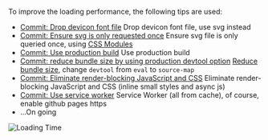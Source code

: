 To improve the loading performance, the following tips are used:

- [Commit: Drop devicon font file](https://github.com/yajiex/LeetCode/commit/1df8d014210aba193672dfa6fa1ad0961836e3dc)
   Drop devicon font file, use svg instead
- [Commit: Ensure svg is only requested once](https://github.com/yajiex/LeetCode/commit/2d38662f0458b97d74757c3c8dfc38f8806e7f72)
   Ensure svg file is only queried once, using [CSS Modules](https://github.com/css-modules/css-modules)
- [Commit: Use production build](https://github.com/yajiex/LeetCode/commit/6f01e99956bebebe84e1c69d3e1173427de8abdc)
   Use production build
- [Commit: reduce bundle size by using production devtool option](https://github.com/yajiex/LeetCode/commit/005b2c7aeec4a7e141867c79d6776f9c5f4a81f2)
   [Reduce bundle size](https://github.com/reactjs/redux/issues/809), change `devtool` from `eval` to `source-map`
- [Commit: Eliminate render-blocking JavaScript and CSS](https://github.com/yajiex/LeetCode/commit/3e07d8770aecf7ace41fb58e5f516e6d9d7f09f5)
   Eliminate render-blocking JavaScript and CSS (inline small styles and async js)
- [Commit: Use service worker](https://github.com/yajiex/LeetCode/commit/bd7280549f8a979de2482d31d9b14a3abf3e7e4c)
   Service Worker (all from cache), of course, enable github pages https
- ...On going

![Loading Time](https://cloud.githubusercontent.com/assets/16146902/17828620/fc616f88-66c9-11e6-821b-6f5664f8d0a8.png)